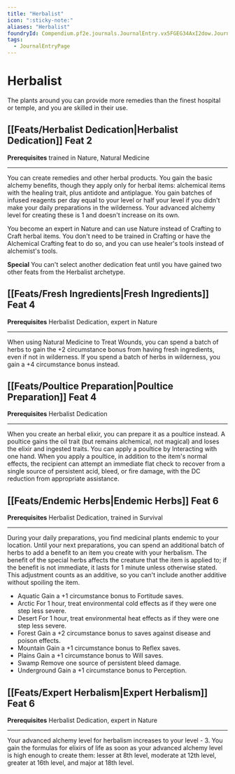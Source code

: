 ```yaml
---
title: "Herbalist"
icon: ":sticky-note:"
aliases: "Herbalist"
foundryId: Compendium.pf2e.journals.JournalEntry.vx5FGEG34AxI2dow.JournalEntryPage.Rrjz5tMJtyVEQnh8
tags:
  - JournalEntryPage
---
```


# Herbalist
The plants around you can provide more remedies than the finest hospital or temple, and you are skilled in their use.

## [[Feats/Herbalist Dedication|Herbalist Dedication]] Feat 2

**Prerequisites** trained in Nature, Natural Medicine

* * *

You can create remedies and other herbal products. You gain the basic alchemy benefits, though they apply only for herbal items: alchemical items with the healing trait, plus antidote and antiplague. You gain batches of infused reagents per day equal to your level or half your level if you didn't make your daily preparations in the wilderness. Your advanced alchemy level for creating these is 1 and doesn't increase on its own.

You become an expert in Nature and can use Nature instead of Crafting to Craft herbal items. You don't need to be trained in Crafting or have the Alchemical Crafting feat to do so, and you can use healer's tools instead of alchemist's tools.

**Special** You can't select another dedication feat until you have gained two other feats from the Herbalist archetype.

## [[Feats/Fresh Ingredients|Fresh Ingredients]] Feat 4

**Prerequisites** Herbalist Dedication, expert in Nature

* * *

When using Natural Medicine to Treat Wounds, you can spend a batch of herbs to gain the +2 circumstance bonus from having fresh ingredients, even if not in wilderness. If you spend a batch of herbs in wilderness, you gain a +4 circumstance bonus instead.

## [[Feats/Poultice Preparation|Poultice Preparation]] Feat 4

**Prerequisites** Herbalist Dedication

* * *

When you create an herbal elixir, you can prepare it as a poultice instead. A poultice gains the oil trait (but remains alchemical, not magical) and loses the elixir and ingested traits. You can apply a poultice by Interacting with one hand. When you apply a poultice, in addition to the item's normal effects, the recipient can attempt an immediate flat check to recover from a single source of persistent acid, bleed, or fire damage, with the DC reduction from appropriate assistance.

## [[Feats/Endemic Herbs|Endemic Herbs]] Feat 6

**Prerequisites** Herbalist Dedication, trained in Survival

* * *

During your daily preparations, you find medicinal plants endemic to your location. Until your next preparations, you can spend an additional batch of herbs to add a benefit to an item you create with your herbalism. The benefit of the special herbs affects the creature that the item is applied to; if the benefit is not immediate, it lasts for 1 minute unless otherwise stated. This adjustment counts as an additive, so you can't include another additive without spoiling the item.

*   Aquatic Gain a +1 circumstance bonus to Fortitude saves.
*   Arctic For 1 hour, treat environmental cold effects as if they were one step less severe.
*   Desert For 1 hour, treat environmental heat effects as if they were one step less severe.
*   Forest Gain a +2 circumstance bonus to saves against disease and poison effects.
*   Mountain Gain a +1 circumstance bonus to Reflex saves.
*   Plains Gain a +1 circumstance bonus to Will saves.
*   Swamp Remove one source of persistent bleed damage.
*   Underground Gain a +1 circumstance bonus to Perception.

## [[Feats/Expert Herbalism|Expert Herbalism]] Feat 6

**Prerequisites** Herbalist Dedication, expert in Nature

* * *

Your advanced alchemy level for herbalism increases to your level - 3. You gain the formulas for elixirs of life as soon as your advanced alchemy level is high enough to create them: lesser at 8th level, moderate at 12th level, greater at 16th level, and major at 18th level.